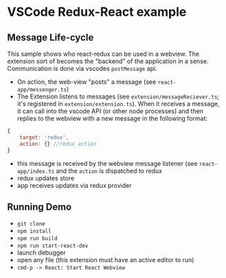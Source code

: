 # VSCode Redux-React example

## Message Life-cycle

This sample shows who react-redux can be used in a webview.  The extension sort of becomes the "backend" of the application in a sense.  Communication is done via vscodes `postMessage` api.

- On action, the web-view "posts" a message (see `react-app/messenger.ts`)
- The Extension listens to messages (see `extension/messageReciever.ts`; it's registered in `extension/extension.ts`).  When it receives a message, it can call into the vscode API (or other node processes) and then replies to the webview with a new message in the following format:

```js
{
    target: 'redux',
    action: {} //redux action
}
```

- this message is received by the webview message listener (see `react-app/index.ts` and the `action` is dispatched to redux
- redux updates store
- app receives updates via redux provider

## Running Demo

- `git clone`
- `npm install`
- `npm run build`
- `npm run start-react-dev`
- launch debugger
- open any file (this extension must have an active editor to run)
- `cmd-p -> React: Start React Webview`